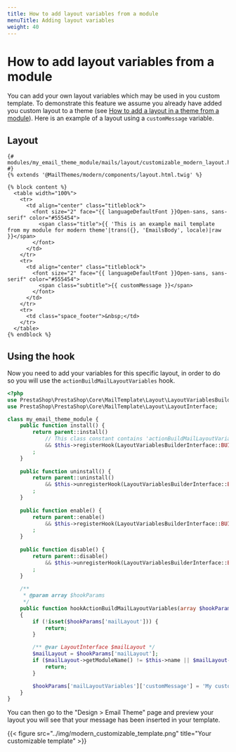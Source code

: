 ```yaml
---
title: How to add layout variables from a module
menuTitle: Adding layout variables
weight: 40
---
```


# How to add layout variables from a module

You can add your own layout variables which may be used in you custom template. To demonstrate this feature we assume you already have added you custom layout to a theme (see [How to add a layout in a theme from a module](../add-a-layout-from-module/)).
Here is an example of a layout using a `customMessage` variable.

## Layout

```twig
{# modules/my_email_theme_module/mails/layout/customizable_modern_layout.html.twig #}
{% extends '@MailThemes/modern/components/layout.html.twig' %}

{% block content %}
  <table width="100%">
    <tr>
      <td align="center" class="titleblock">
        <font size="2" face="{{ languageDefaultFont }}Open-sans, sans-serif" color="#555454">
          <span class="title">{{ 'This is an example mail template from my module for modern theme'|trans({}, 'EmailsBody', locale)|raw }}</span>
        </font>
      </td>
    </tr>
    <tr>
      <td align="center" class="titleblock">
        <font size="2" face="{{ languageDefaultFont }}Open-sans, sans-serif" color="#555454">
          <span class="subtitle">{{ customMessage }}</span>
        </font>
      </td>
    </tr>
    <tr>
      <td class="space_footer">&nbsp;</td>
    </tr>
  </table>
{% endblock %}
```

## Using the hook

Now you need to add your variables for this specific layout, in order to do so you will use
the `actionBuildMailLayoutVariables` hook.

```php
<?php
use PrestaShop\PrestaShop\Core\MailTemplate\Layout\LayoutVariablesBuilderInterface;
use PrestaShop\PrestaShop\Core\MailTemplate\Layout\LayoutInterface;

class my_email_theme_module {
    public function install() {
        return parent::install()
            // This class constant contains 'actionBuildMailLayoutVariables'
            && $this->registerHook(LayoutVariablesBuilderInterface::BUILD_MAIL_LAYOUT_VARIABLES_HOOK)
        ;
    }
    
    public function uninstall() {
        return parent::uninstall()
            && $this->unregisterHook(LayoutVariablesBuilderInterface::BUILD_MAIL_LAYOUT_VARIABLES_HOOK)
        ;        
    }
    
    public function enable() {
        return parent::enable()
            && $this->registerHook(LayoutVariablesBuilderInterface::BUILD_MAIL_LAYOUT_VARIABLES_HOOK)
        ;
    }
    
    public function disable() {
        return parent::disable()
            && $this->unregisterHook(LayoutVariablesBuilderInterface::BUILD_MAIL_LAYOUT_VARIABLES_HOOK)
        ;        
    }
    
    /**
     * @param array $hookParams
     */
    public function hookActionBuildMailLayoutVariables(array $hookParams)
    {
        if (!isset($hookParams['mailLayout'])) {
            return;
        }

        /** @var LayoutInterface $mailLayout */
        $mailLayout = $hookParams['mailLayout'];
        if ($mailLayout->getModuleName() != $this->name || $mailLayout->getName() != 'customizable_modern_layout') {
            return;
        }

        $hookParams['mailLayoutVariables']['customMessage'] = 'My custom message';
    }
}
```

You can then go to the "Design > Email Theme" page and preview your layout you will see that your message has been inserted in your template.

{{< figure src="../img/modern_customizable_template.png" title="Your customizable template" >}}
